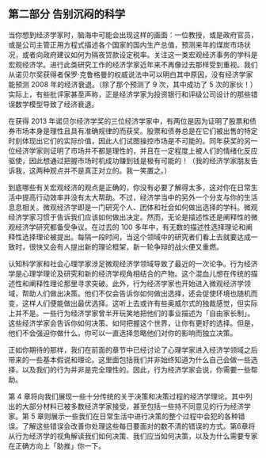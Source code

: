## 第二部分 告别沉闷的科学

当你想到经济学家时，脑海中可能会出现这样的画面：一位教授，或是政府官员，或是公司主管正用方程式描述各个国家的国内生产总值，预测来年的煤炭市场状况，或者向政府建议如何为隔夜贷款设定税率。关注这一类宏观经济事务的学科是宏观经济学。进行此类研究工作的经济学家近年来不再像过去那样受到重视。我们从诺贝尔奖获得者保罗·克鲁格曼的权威说法中可以明白其中原因，没有经济学家能预测 2008 年的经济衰退。（除了那个预测了 9 次，其中成功了 5 次的家伙！）实际上，有些批评家甚至声称，正是经济学家为投资银行和评级公司设计的那些错误数学模型导致了经济衰退。

在获得 2013 年诺贝尔经济学奖的三位经济学家中，有两位是因为证明了股票和债券市场本身是理性且具有准确规律的而获奖。股票和债券总是在它们被出售的特定时刻体现出它们的实际价值，因此人们试图操控市场是不可能的。同年获奖的另一位经济学家则证明了市场并不都是理性的，并且在一定程度上被人们的情绪化反应驱使，因此想通过把握市场时机成功赚到钱是极有可能的！（我的经济学家朋友告诉我，这两种观点并不是真正对立的。我一笑置之。）

到底哪些有关宏观经济的观点是正确的，你没有必要了解得太多，这对你在日常生活中提高行动效率并没有太大帮助。不过，经济学当中的另外一个分支与你的生活息息相关。微观经济学即是一门研究个人、团体和社会如何做出选择的学科。微观经济学家习惯于告诉我们应该如何做出决定。然而，无论是描述性还是阐释性的微观经济学研究都备受争议。在过去的 100 多年中，有无数的描述性选择理论和阐释性选择理论被提出。每隔一段时间，当这个领域中的研究者们看上去就要达成一致时，很快又会有人提出新的理论框架，新一轮争辩的战火便又重燃。

认知科学家和社会心理学家涉足微观经济学领域导致了最近的一次论争。行为经济学是心理学理论及研究和新的经济学视角相结合的产物。这个混血儿想在传统的描述性和阐释性理论那里寻求突破。此外，行为经济学家也开始进入微观经济学领域，帮助人们做出决策。他们不仅会告诉你如何做出选择，还会促使环境也随机而变，这样人们便能做出最优选择。这听上去或许有些奥威尔式的独裁感觉，但实际上并不是。一些行为经济学家曾半开玩笑地把他们的事业描述为「自由家长制」。这些经济学家会告诉你如何决策、如何把握这个世界，让你有更好的选择。但是，他们不会强迫你做什么。你可以一直选择忽略他们对你的影响而独立决策。

正如你期待的那样，我们在前面的章节中已经讨论了心理学家进入经济学领域之后带来的一些基本假说和理论。这里面包括我们并非始终知道为什么自己会做一些选择，以及我们的行为并非是完全理性的。因此，行为经济学家会说，你需要一些帮助。

第 4 章将向我们展现一些十分传统的关于决策和决策过程的经济学理论。其中列出的大部分材料已被多数经济学家接受，甚至包括一些持不同意见的行为经济学家。第 5 章则展示一些我们在日常生活中进行决策的整个过程中会犯的各种错误。了解这些错误会改善你处理这些每日要面对的数不清的错误的方式。第6章将从行为经济学的视角解读我们如何决策、我们应当如何决策，以及为什么需要专家在正确方向上「助推」你一下。


